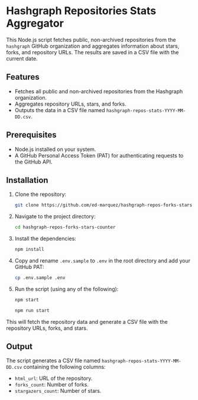 # Hashgraph Repositories Stats Aggregator

This Node.js script fetches public, non-archived repositories from the `hashgraph` GitHub organization and aggregates information about stars, forks, and repository URLs. The results are saved in a CSV file with the current date.

## Features

- Fetches all public and non-archived repositories from the Hashgraph organization.
- Aggregates repository URLs, stars, and forks.
- Outputs the data in a CSV file named `hashgraph-repos-stats-YYYY-MM-DD.csv`.

## Prerequisites

- Node.js installed on your system.
- A GitHub Personal Access Token (PAT) for authenticating requests to the GitHub API.

## Installation

1. Clone the repository:

   ```bash
   git clone https://github.com/ed-marquez/hashgraph-repos-forks-stars-counter.git
   ```

2. Navigate to the project directory:

   ```bash
   cd hashgraph-repos-forks-stars-counter
   ```

3. Install the dependencies:

   ```bash
   npm install
   ```

4. Copy and rename `.env.sample` to `.env` in the root directory and add your GitHub PAT:
   ```bash
   cp .env.sample .env
   ```
5. Run the script (using any of the following):

   ```bash
   npm start
   ```

   ```bash
   npm run start
   ```

This will fetch the repository data and generate a CSV file with the repository URLs, forks, and stars.

## Output

The script generates a CSV file named `hashgraph-repos-stats-YYYY-MM-DD.csv` containing the following columns:

- `html_url`: URL of the repository.
- `forks_count`: Number of forks.
- `stargazers_count`: Number of stars.
